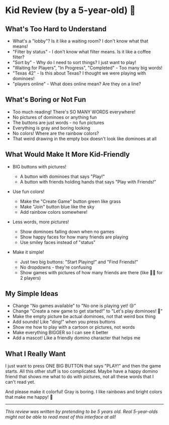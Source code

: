 # Kid Review (by a 5-year-old) 🧸

## What's Too Hard to Understand

- What's a "lobby"? Is it like a waiting room? I don't know what that means!
- "Filter by status" - I don't know what filter means. Is it like a coffee filter?
- "Sort by" - Why do I need to sort things? I just want to play!
- "Waiting for Players", "In Progress", "Completed" - Too many big words!
- "Texas 42" - Is this about Texas? I thought we were playing with dominoes!
- "players online" - What does online mean? Are they on a line?

## What's Boring or Not Fun

- Too much reading! There's SO MANY WORDS everywhere!
- No pictures of dominoes or anything fun
- The buttons are just words - no fun pictures
- Everything is gray and boring looking
- No colors! Where are the rainbow colors?
- That weird drawing in the empty box doesn't look like dominoes at all

## What Would Make It More Kid-Friendly

- BIG buttons with pictures!
  - A button with dominoes that says "Play!" 
  - A button with friends holding hands that says "Play with Friends!"
  
- Use fun colors!
  - Make the "Create Game" button green like grass
  - Make "Join" button blue like the sky
  - Add rainbow colors somewhere!

- Less words, more pictures!
  - Show dominoes falling down when no games
  - Show happy faces for how many friends are playing
  - Use smiley faces instead of "status"

- Make it simple!
  - Just two big buttons: "Start Playing!" and "Find Friends!"
  - No dropdowns - they're confusing
  - Show games with pictures of how many friends are there (like 👦👧 for 2 players)

## My Simple Ideas

- Change "No games available" to "No one is playing yet! 😢"
- Change "Create a new game to get started!" to "Let's play dominoes! 🎯"
- Make the empty picture be actual dominoes, not that weird box thing
- Add sounds! Like "ding!" when you press buttons
- Show me how to play with a cartoon or pictures, not words
- Make everything BIGGER so I can see it better
- Add a mascot! Like a friendly domino character that helps me

## What I Really Want

I just want to press ONE BIG BUTTON that says "PLAY!" and then the game starts. All this other stuff is too complicated. Maybe have a happy domino friend that shows me what to do with pictures, not all these words that I can't read yet.

And please make it colorful! Gray is boring. I like rainbows and bright colors that make me happy! 🌈

---
*This review was written by pretending to be 5 years old. Real 5-year-olds might not be able to read most of this interface at all!*